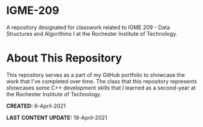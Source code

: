# IGME-209
A repository designated for classwork related to IGME 209 - Data Structures and Algorithms I at the Rochester Institute of Technology.

# About This Repository
This repository serves as a part of my GitHub portfolio to showcase the work that I've completed over time.
The class that this repository represents showcases some C++ development skills that I learned as a second-year at the Rochester Institute of Technology.

**CREATED:** 6-April-2021

**LAST CONTENT UPDATE:** 19-April-2021
